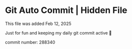 # Git Auto Commit | Hidden File

This file was added Feb 12, 2025

Just for fun and keeping my daily git commit active 🤪

commit number: 288340
